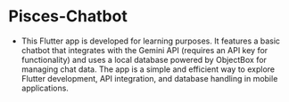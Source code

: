 # Pisces-Chatbot
- This Flutter app is developed for learning purposes. It features a basic chatbot that integrates with the Gemini API (requires an API key for functionality) and uses a local database powered by ObjectBox for managing chat data. The app is a simple and efficient way to explore Flutter development, API integration, and database handling in mobile applications.
